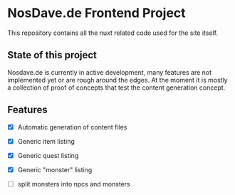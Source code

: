 # NosDave.de Frontend Project

This repository contains all the nuxt related code used for the site itself.

## State of this project

Nosdave.de is currently in active development, many features are not implemented yet or are rough around the edges.
At the moment it is mostly a collection of proof of concepts that test the content generation concept.

## Features

- [x] Automatic generation of content files
- [x] Generic item listing
- [x] Generic quest listing
- [x] Generic "monster" listing
- [ ] split monsters into npcs and monsters

